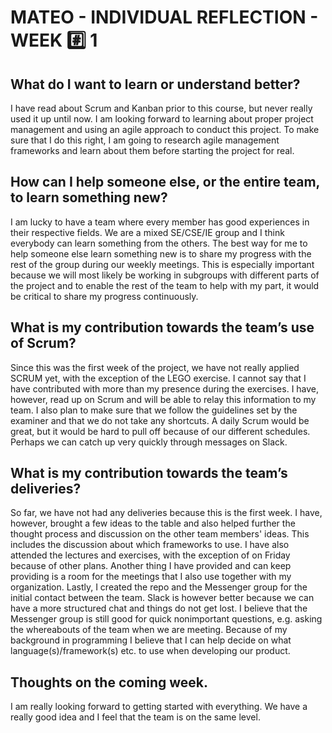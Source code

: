 # MATEO - INDIVIDUAL REFLECTION - WEEK :hash: 1

## What do I want to learn or understand better?
I have read about Scrum and Kanban prior to this course, but never really used it up until now. 
I am looking forward to learning about proper project management and using an agile approach to conduct this project.
To make sure that I do this right, I am going to research agile management frameworks and learn about them before starting the project for real.

## How can I help someone else, or the entire team, to learn something new?
I am lucky to have a team where every member has good experiences in their respective fields. 
We are a mixed SE/CSE/IE group and I think everybody can learn something from the others. 
The best way for me to help someone else learn something new is to share my progress with the rest of the group during our weekly meetings.
This is especially important because we will most likely be working in subgroups with different parts of the project and to enable the rest of the team to help with my part, it would be critical to share my progress continuously.

## What is my contribution towards the team’s use of Scrum?
Since this was the first week of the project, we have not really applied SCRUM yet, with the exception of the LEGO exercise. 
I cannot say that I have contributed with more than my presence during the exercises. 
I have, however, read up on Scrum and will be able to relay this information to my team. 
I also plan to make sure that we follow the guidelines set by the examiner and that we do not take any shortcuts. 
A daily Scrum would be great, but it would be hard to pull off because of our different schedules. 
Perhaps we can catch up very quickly through messages on Slack.

## What is my contribution towards the team’s deliveries?
So far, we have not had any deliveries because this is the first week. 
I have, however, brought a few ideas to the table and also helped further the thought process and discussion on the other team members' ideas.
This includes the discussion about which frameworks to use.
I have also attended the lectures and exercises, with the exception of on Friday because of other plans.
Another thing I have provided and can keep providing is a room for the meetings that I also use together with my organization.
Lastly, I created the repo and the Messenger group for the initial contact between the team. Slack is however better because we can have a more structured chat and things do not get lost.
I believe that the Messenger group is still good for quick nonimportant questions, e.g. asking the whereabouts of the team when we are meeting.
Because of my background in programming I believe that I can help decide on what language(s)/framework(s) etc. to use when developing our product.

## Thoughts on the coming week.
I am really looking forward to getting started with everything. We have a really good idea and I feel that the team is on the same level.
